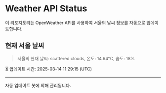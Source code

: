 
# Weather API Status

이 리포지토리는 OpenWeather API를 사용하여 서울의 날씨 정보를 자동으로 업데이트합니다.

## 현재 서울 날씨
> 서울의 현재 날씨: scattered clouds, 온도: 14.64°C, 습도: 18%

⏳ 업데이트 시간: 2025-03-14 11:29:15 (UTC)

---
자동 업데이트 봇에 의해 관리됩니다.
